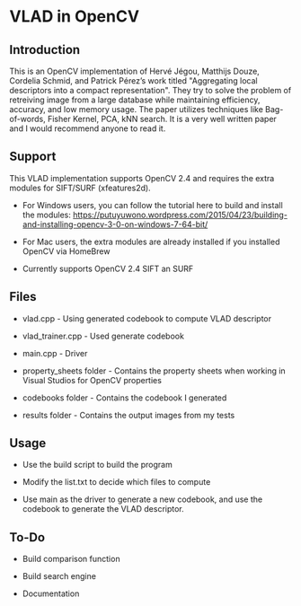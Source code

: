 # VLAD in OpenCV

## Introduction
This is an OpenCV implementation of Hervé Jégou, Matthijs Douze, Cordelia Schmid, and Patrick Pérez’s work titled "Aggregating local descriptors into a compact representation". They try to solve the problem of retreiving image from a large database while maintaining efficiency, accuracy, and low memory usage. The paper utilizes techniques like Bag-of-words, Fisher Kernel, PCA, kNN search. It is a very well written paper and I would recommend anyone to read it.


## Support
This VLAD implementation supports OpenCV 2.4 and requires the extra modules for SIFT/SURF (xfeatures2d).

+ For Windows users, you can follow the tutorial here to build and install the modules: https://putuyuwono.wordpress.com/2015/04/23/building-and-installing-opencv-3-0-on-windows-7-64-bit/

+ For Mac users, the extra modules are already installed if you installed OpenCV via HomeBrew

+ Currently supports OpenCV 2.4 SIFT an SURF


## Files
+ vlad.cpp - Using generated codebook to compute VLAD descriptor

+ vlad_trainer.cpp - Used generate codebook

+ main.cpp - Driver

+ property_sheets folder - Contains the property sheets when working in Visual Studios for OpenCV properties

+ codebooks folder - Contains the codebook I generated

+ results folder - Contains the output images from my tests


## Usage
+ Use the build script to build the program

+ Modify the list.txt to decide which files to compute

+ Use main as the driver to generate a new codebook, and use the codebook to generate the VLAD descriptor. 


## To-Do
+ Build comparison function

+ Build search engine

+ Documentation
